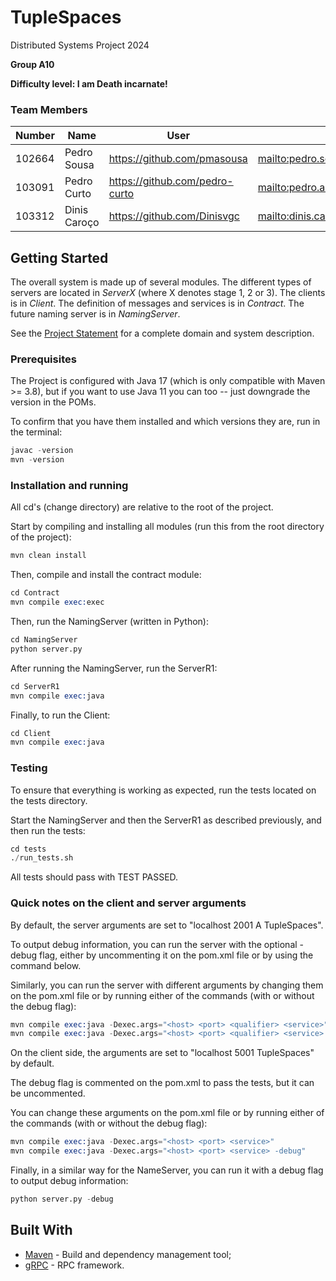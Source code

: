 # TupleSpaces

Distributed Systems Project 2024

**Group A10**

**Difficulty level: I am Death incarnate!**

### Team Members

| Number | Name              | User                             | Email                                       |
|--------|-------------------|----------------------------------|---------------------------------------------|
| 102664 | Pedro Sousa       | <https://github.com/pmasousa>    | <mailto:pedro.sousa.21@tecnico.ulisboa.pt>   |
| 103091 | Pedro Curto       | <https://github.com/pedro-curto> | <mailto:pedro.a.curto@tecnico.ulisboa.pt>   |
| 103312 | Dinis Caroço      | <https://github.com/Dinisvgc>    | <mailto:dinis.caroco@tecnico.ulisboa.pt>    |

## Getting Started

The overall system is made up of several modules. The different types of servers are located in _ServerX_ (where X denotes stage 1, 2 or 3). 
The clients is in _Client_.
The definition of messages and services is in _Contract_. The future naming server
is in _NamingServer_.

See the [Project Statement](https://github.com/tecnico-distsys/TupleSpaces) for a complete domain and system description.

### Prerequisites

The Project is configured with Java 17 (which is only compatible with Maven >= 3.8), but if you want to use Java 11 you
can too -- just downgrade the version in the POMs.

To confirm that you have them installed and which versions they are, run in the terminal:

```s
javac -version
mvn -version
```

### Installation and running

All cd's (change directory) are relative to the root of the project.

Start by compiling and installing all modules (run this from the root directory of the project):

```s
mvn clean install
```

Then, compile and install the contract module:
    
```s
cd Contract
mvn compile exec:exec
```
Then, run the NamingServer (written in Python):

```s
cd NamingServer
python server.py
```

After running the NamingServer, run the ServerR1:

```s
cd ServerR1
mvn compile exec:java
```

Finally, to run the Client:

```s
cd Client
mvn compile exec:java
```

### Testing

To ensure that everything is working as expected, run the tests located on the tests directory. 

Start the NamingServer and then the ServerR1 as described previously, and then run the tests:

```s
cd tests
./run_tests.sh
```

All tests should pass with TEST PASSED.

### Quick notes on the client and server arguments

By default, the server arguments are set to "localhost 2001 A TupleSpaces".

To output debug information, you can run the server with the optional -debug flag, either by uncommenting it on the pom.xml file or by using the command below.

Similarly, you can run the server with different arguments by changing them on the pom.xml file or by running either of the commands (with or without the debug flag):

```s
mvn compile exec:java -Dexec.args="<host> <port> <qualifier> <service>"
mvn compile exec:java -Dexec.args="<host> <port> <qualifier> <service> -debug"
```

On the client side, the arguments are set to "localhost 5001 TupleSpaces" by default. 

The debug flag is commented on the pom.xml to pass the tests, but it can be uncommented. 

You can change these arguments on the pom.xml file or by running either of the commands (with or without the debug flag):

```s
mvn compile exec:java -Dexec.args="<host> <port> <service>"
mvn compile exec:java -Dexec.args="<host> <port> <service> -debug"
```

Finally, in a similar way for the NameServer, you can run it with a debug flag to output debug information:

```s
python server.py -debug
```

## Built With

* [Maven](https://maven.apache.org/) - Build and dependency management tool;
* [gRPC](https://grpc.io/) - RPC framework.
